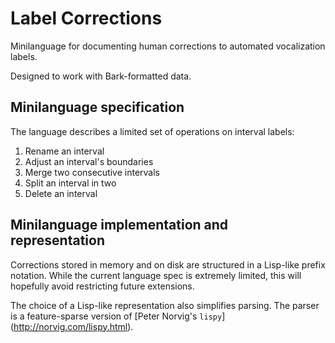 # Label Corrections

Minilanguage for documenting human corrections to automated vocalization
labels.

Designed to work with Bark-formatted data.

## Minilanguage specification

The language describes a limited set of operations on interval labels:

1. Rename an interval
2. Adjust an interval's boundaries
3. Merge two consecutive intervals
4. Split an interval in two
5. Delete an interval

## Minilanguage implementation and representation

Corrections stored in memory and on disk are structured in a Lisp-like prefix
notation. While the current language spec is extremely limited, this will
hopefully avoid restricting future extensions.

The choice of a Lisp-like representation also simplifies parsing. The
parser is a feature-sparse version of [Peter Norvig's `lispy`]
(http://norvig.com/lispy.html).